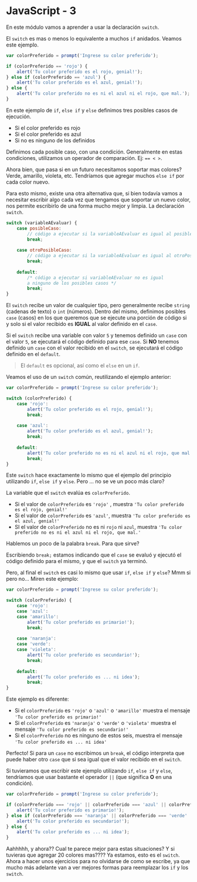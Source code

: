 # JavaScript - 3

En este módulo vamos a aprender a usar la declaración ``switch``.

El ``switch`` es mas o menos lo equivalente a muchos ``if`` anidados. Veamos este ejemplo.

```js
var colorPreferido = prompt('Ingrese su color preferido');

if (colorPreferido == 'rojo') {
    alert('Tu color preferido es el rojo, genial!');
} else if (colorPreferido == 'azul') {
    alert('Tu color preferido es el azul, genial!');
} else {
    alert('Tu color preferido no es ni el azul ni el rojo, que mal.');
}
```

En este ejemplo de ``if``, ``else if`` y ``else`` definimos tres posibles casos de ejecución.

- Si el color preferido es rojo
- Si el color preferido es azul
- Si no es ninguno de los definidos

Definimos cada posible caso, con una condición. Generalmente en estas condiciones, utilizamos un operador de comparación. Ej: ``== < >``.

Ahora bien, que pasa si en un futuro necesitamos soportar mas colores? Verde, amarillo, violeta, etc. Tendríamos que agregar muchos ``else if`` por cada color nuevo.

Para esto mismo, existe una otra alternativa que, si bien todavía vamos a necesitar escribir algo cada vez que tengamos que soportar un nuevo color, nos permite escribirlo de una forma mucho mejor y limpia. La declaración ``switch``.

```js
switch (variableAEvaluar) {
    case posibleCaso:
        // código a ejecutar si la variableAEvaluar es igual al posibleCaso
        break;
    
    case otroPosibleCaso:
        // código a ejecutar si la variableAEvaluar es igual al otroPosibleCaso
        break;
    
    default:
        /* código a ejecutar si variableAEvaluar no es igual 
        a ninguno de los posibles casos */
        break;
}
```

El ``switch`` recibe un valor de cualquier tipo, pero generalmente recibe ``string`` (cadenas de texto) o ``int`` (números). Dentro del mismo, definimos posibles ``case`` (casos) en los que queremos que se ejecute una porción de código si y solo si el valor recibido es **IGUAL** al valor definido en el ``case``.

Si el ``switch`` recibe una variable con valor ``5`` y tenemos definido un ``case`` con el valor ``5``, se ejecutará el código definido para ese ``case``. Si **NO** tenemos definido un ``case`` con el valor recibido en el ``switch``, se ejecutará el código definido en el ``default``.

> El ``default`` es opcional, así como el ``else`` en un ``if``. 

Veamos el uso de un ``switch`` común, reutilizando el ejemplo anterior:

```js
var colorPreferido = prompt('Ingrese su color preferido');

switch (colorPreferido) {
    case 'rojo':
        alert('Tu color preferido es el rojo, genial!');
        break;
    
    case 'azul':
        alert('Tu color preferido es el azul, genial!');
        break;
        
    default:
        alert('Tu color preferido no es ni el azul ni el rojo, que mal.');
        break;
}
```

Este ``switch`` hace exactamente lo mismo que el ejemplo del principio utilizando ``if``, ``else if`` y ``else``. Pero ... no se ve un poco más claro?

La variable que el ``switch`` evalúa es ``colorPreferido``. 

- Si el valor de ``colorPreferido`` es ``'rojo'`` , muestra ``'Tu color preferido es el rojo, genial!'``
- Si el valor de ``colorPreferido`` es ``'azul'``, muestra ``'Tu color preferido es el azul, genial!'``
- SI el valor de ``colorPreferido`` no es ni ``rojo`` ni ``azul``, muestra ``'Tu color preferido no es ni el azul ni el rojo, que mal.'``

Hablemos un poco de la palabra ``break``. Para que sirve?

Escribiendo ``break;`` estamos indicando que el ``case`` se evaluó y ejecutó el código definido para el mismo, y que el ``switch`` ya terminó.

Pero, al final el ``switch`` es casi lo mismo que usar ``if``, ``else if`` y ``else``? Mmm si pero no... Miren este ejemplo:

```js
var colorPreferido = prompt('Ingrese su color preferido');

switch (colorPreferido) {
    case 'rojo':
	case 'azul':
	case 'amarillo':
        alert('Tu color preferido es primario!');
        break;
        
    case 'naranja':
	case 'verde':
	case 'violeta':
        alert('Tu color preferido es secundario!');
        break;
    
    default:
        alert('Tu color preferido es ... ni idea');	
        break;
}
```

Este ejemplo es diferente: 

- Si el ``colorPreferido`` es ``'rojo'`` o ``'azul'`` o ``'amarillo'`` muestra el mensaje ``'Tu color preferido es primario!'``
- Si el ``colorPreferido`` es ``'naranja'`` o ``'verde'`` o ``'violeta'`` muestra el mensaje ``'Tu color preferido es secundario!'``
- Si el ``colorPreferido`` no es ninguno de estos seis, muestra el mensaje ``'Tu color preferido es ... ni idea'``

Perfecto! Si para un ``case`` no escribimos un ``break``, el código interpreta que puede haber otro ``case`` que si sea igual que el valor recibido en el ``switch``. 

Si tuvieramos que escribir este ejemplo utilizando ``if``, ``else if`` y ``else``, tendríamos que usar bastante el operador ``||`` (que significa **O** en una condición).

```js
var colorPreferido = prompt('Ingrese su color preferido');

if (colorPreferido === 'rojo' || colorPreferido === 'azul' || colorPreferido === 'amarillo') {
    alert('Tu color preferido es primario!');
} else if (colorPreferido === 'naranja' || colorPreferido === 'verde' || colorPreferido === 'violeta') {
    alert('Tu color preferido es secundario!');
} else {
    alert('Tu color preferido es ... ni idea');
}
```

Aahhhhh, y ahora?? Cual te parece mejor para estas situaciones? Y si tuvieras que agregar 20 colores mas???? Ya estamos, esto es el ``switch``. Ahora a hacer unos ejercicios para no olvidarse de como se escribe, ya que mucho más adelante van a ver mejores formas para reemplazar los ``if`` y los ``switch``.